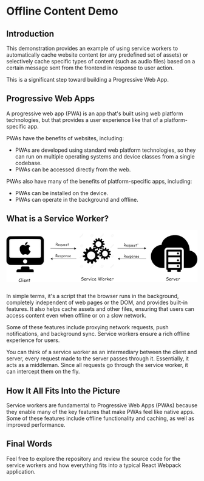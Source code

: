 # Offline Content Demo

## Introduction

This demonstration provides an example of using service workers to automatically cache website content (or any predefined set of assets) or selectively cache specific types of content (such as audio files) based on a certain message sent from the frontend in response to user action.

This is a significant step toward building a Progressive Web App.

## Progressive Web Apps

A progressive web app (PWA) is an app that's built using web platform technologies, but that provides a user experience like that of a platform-specific app.

PWAs have the benefits of websites, including:

- PWAs are developed using standard web platform technologies, so they can run on multiple operating systems and device classes from a single codebase.
- PWAs can be accessed directly from the web.

PWAs also have many of the benefits of platform-specific apps, including:

- PWAs can be installed on the device.
- PWAs can operate in the background and offline.

## What is a Service Worker?

<img src="images/graph.png" style="margin-bottom:10px" />

In simple terms, it's a script that the browser runs in the background, completely independent of web pages or the DOM, and provides built-in features. It also helps cache assets and other files, ensuring that users can access content even when offline or on a slow network.

Some of these features include proxying network requests, push notifications, and background sync. Service workers ensure a rich offline experience for users.

You can think of a service worker as an intermediary between the client and server, every request made to the server passes through it. Essentially, it acts as a middleman. Since all requests go through the service worker, it can intercept them on the fly.

## How It All Fits Into the Picture

Service workers are fundamental to Progressive Web Apps (PWAs) because they enable many of the key features that make PWAs feel like native apps. Some of these features include offline functionality and caching, as well as improved performance.

## Final Words

Feel free to explore the repository and review the source code for the service workers and how everything fits into a typical React Webpack application.
